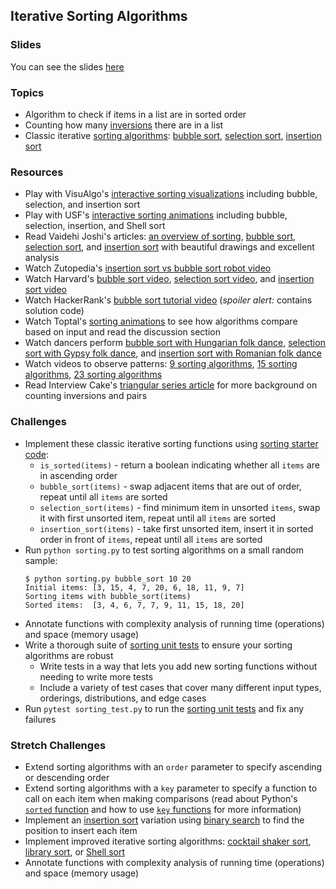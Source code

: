 ## Iterative Sorting Algorithms

### Slides

You can see the slides [here](https://docs.google.com/presentation/d/1tJPzVUgkbMYWag3jn7gPOueHZGgAykXgX_MxC6HFyXs/edit#slide=id.p)

### Topics
- Algorithm to check if items in a list are in sorted order
- Counting how many [inversions] there are in a list
- Classic iterative [sorting algorithms]: [bubble sort], [selection sort], [insertion sort]

### Resources
- Play with VisuAlgo's [interactive sorting visualizations][VisuAlgo sorting] including bubble, selection, and insertion sort
- Play with USF's [interactive sorting animations][USF sorting] including bubble, selection, insertion, and Shell sort
- Read Vaidehi Joshi's articles: [an overview of sorting][BaseCS sorting], [bubble sort][BaseCS bubble sort], [selection sort][BaseCS selection sort], and [insertion sort][BaseCS insertion sort] with beautiful drawings and excellent analysis
- Watch Zutopedia's [insertion sort vs bubble sort robot video]
- Watch Harvard's [bubble sort video], [selection sort video], and [insertion sort video]
- Watch HackerRank's [bubble sort tutorial video] (*spoiler alert:* contains solution code)
- Watch Toptal's [sorting animations] to see how algorithms compare based on input and read the discussion section
- Watch dancers perform [bubble sort with Hungarian folk dance], [selection sort with Gypsy folk dance], and [insertion sort with Romanian folk dance]
- Watch videos to observe patterns: [9 sorting algorithms], [15 sorting algorithms], [23 sorting algorithms]
- Read Interview Cake's [triangular series article] for more background on counting inversions and pairs

### Challenges
- Implement these classic iterative sorting functions using [sorting starter code]:
    - `is_sorted(items)` - return a boolean indicating whether all `items` are in ascending order
    - `bubble_sort(items)` - swap adjacent items that are out of order, repeat until all `items` are sorted
    - `selection_sort(items)` - find minimum item in unsorted `items`, swap it with first unsorted item, repeat until all `items` are sorted
    - `insertion_sort(items)` - take first unsorted item, insert it in sorted order in front of `items`, repeat until all `items` are sorted
- Run `python sorting.py` to test sorting algorithms on a small random sample:
    ```
    $ python sorting.py bubble_sort 10 20
    Initial items: [3, 15, 4, 7, 20, 6, 18, 11, 9, 7]
    Sorting items with bubble_sort(items)
    Sorted items:  [3, 4, 6, 7, 7, 9, 11, 15, 18, 20]
    ```
- Annotate functions with complexity analysis of running time (operations) and space (memory usage)
- Write a thorough suite of [sorting unit tests] to ensure your sorting algorithms are robust
    - Write tests in a way that lets you add new sorting functions without needing to write more tests
    - Include a variety of test cases that cover many different input types, orderings, distributions, and edge cases
- Run `pytest sorting_test.py` to run the [sorting unit tests] and fix any failures

### Stretch Challenges
- Extend sorting algorithms with an `order` parameter to specify ascending or descending order
- Extend sorting algorithms with a `key` parameter to specify a function to call on each item when making comparisons (read about Python's [`sorted` function] and how to use [`key` functions] for more information)
- Implement an [insertion sort] variation using [binary search] to find the position to insert each item
- Implement improved iterative sorting algorithms: [cocktail shaker sort], [library sort], or [Shell sort]
- Annotate functions with complexity analysis of running time (operations) and space (memory usage)


[inversions]: https://en.wikipedia.org/wiki/Inversion_(discrete_mathematics)
[sorting algorithms]: https://en.wikipedia.org/wiki/Sorting_algorithm
[comparison sorting]: https://en.wikipedia.org/wiki/Comparison_sort
[bubble sort]: https://en.wikipedia.org/wiki/Bubble_sort
[selection sort]: https://en.wikipedia.org/wiki/Selection_sort
[insertion sort]: https://en.wikipedia.org/wiki/Insertion_sort

[cocktail shaker sort]: https://en.wikipedia.org/wiki/Cocktail_shaker_sort
[library sort]: https://en.wikipedia.org/wiki/Library_sort
[Shell sort]: https://en.wikipedia.org/wiki/Shellsort
[binary search]: https://en.wikipedia.org/wiki/Binary_search_algorithm
[`sorted` function]: https://docs.python.org/3/library/functions.html#sorted
[`key` functions]: https://docs.python.org/3/howto/sorting.html#key-functions

[VisuAlgo sorting]: https://visualgo.net/en/sorting
[USF sorting]: https://www.cs.usfca.edu/~galles/visualization/ComparisonSort.html
[triangular series article]: https://www.interviewcake.com/concept/python/triangular-series
[sorting animations]: https://www.toptal.com/developers/sorting-algorithms/
[BaseCS sorting]: https://medium.com/basecs/sorting-out-the-basics-behind-sorting-algorithms-b0a032873add
[BaseCS bubble sort]: https://medium.com/basecs/bubbling-up-with-bubble-sorts-3df5ac88e592
[BaseCS selection sort]: https://medium.com/basecs/exponentially-easy-selection-sort-d7a34292b049
[BaseCS insertion sort]: https://medium.com/basecs/inching-towards-insertion-sort-9799274430da

[bubble sort tutorial video]: https://www.youtube.com/watch?v=6Gv8vg0kcHc
[bubble sort video]: https://www.youtube.com/watch?v=Ui97-_n5xjo
[selection sort video]: https://www.youtube.com/watch?v=lx9G71uLXIg
[insertion sort video]: https://www.youtube.com/watch?v=TwGb6ohsvUU
[insertion sort vs bubble sort robot video]: https://www.youtube.com/watch?v=TZRWRjq2CAg
[3 sorting algorithms]: https://www.youtube.com/watch?v=jHPexHsDxwQ
[9 sorting algorithms]: https://www.youtube.com/watch?v=ZZuD6iUe3Pc
[15 sorting algorithms]: https://www.youtube.com/watch?v=kPRA0W1kECg
[23 sorting algorithms]: https://www.youtube.com/watch?v=rqI6KT6cOas
[sorting algorithms with folk dances]: https://www.youtube.com/playlist?list=PLOmdoKois7_FK-ySGwHBkltzB11snW7KQ
[bubble sort with Hungarian folk dance]: https://www.youtube.com/watch?v=semGJAJ7i74
[selection sort with Gypsy folk dance]: https://www.youtube.com/watch?v=0-W8OEwLebQ
[insertion sort with Romanian folk dance]: https://www.youtube.com/watch?v=EdIKIf9mHk0

[sorting starter code]: https://github.com/Tech-at-DU/ACS-3110-Trees-Sorting/blob/master/Code/sorting_iterative.py
[sorting unit tests]: https://github.com/Tech-at-DU/ACS-3110-Trees-Sorting/blob/master/Code/sorting_test.py